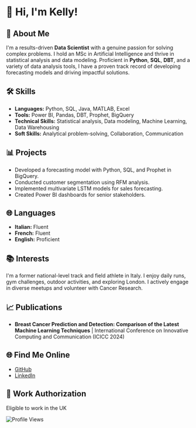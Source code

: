 # 👋 Hi, I'm Kelly!

## 🌟 About Me
I'm a results-driven **Data Scientist** with a genuine passion for solving complex problems. I hold an MSc in Artificial Intelligence and thrive in statistical analysis and data modeling. Proficient in **Python**, **SQL**, **DBT**, and a variety of data analysis tools, I have a proven track record of developing forecasting models and driving impactful solutions.

## 🛠️ Skills
- **Languages:** Python, SQL, Java, MATLAB, Excel
- **Tools:** Power BI, Pandas, DBT, Prophet, BigQuery
- **Technical Skills:** Statistical analysis, Data modeling, Machine Learning, Data Warehousing
- **Soft Skills:** Analytical problem-solving, Collaboration, Communication

## 📊 Projects
- Developed a forecasting model with Python, SQL, and Prophet in BigQuery.
- Conducted customer segmentation using RFM analysis.
- Implemented multivariate LSTM models for sales forecasting.
- Created Power BI dashboards for senior stakeholders.

## 🌐 Languages
- **Italian:** Fluent
- **French:** Fluent
- **English:**  Proficient


## 📚 Interests
I'm a former national-level track and field athlete in Italy. I enjoy daily runs, gym challenges, outdoor activities, and exploring London. I actively engage in diverse meetups and volunteer with Cancer Research.

## 📈 Publications
- **Breast Cancer Prediction and Detection: Comparison of the Latest Machine Learning Techniques** | International Conference on Innovative Computing and Communication (ICICC 2024)

## 🌐 Find Me Online
- [GitHub](https://github.com/Knya819)
- [LinkedIn](https://www.linkedin.com/in/okny/)

## 🎯 Work Authorization
Eligible to work in the UK

![Profile Views](https://komarev.com/ghpvc/?username=your-github-username&color=blue)
